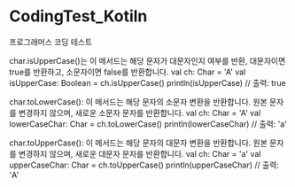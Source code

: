 # CodingTest_Kotiln
프로그래머스 코딩 테스트

char.isUpperCase()는 이 메서드는 해당 문자가 대문자인지 여부를 반환, 대문자이면 true를 반환하고, 소문자이면 false를 반환합니다.
val ch: Char = 'A'
val isUpperCase: Boolean = ch.isUpperCase()
println(isUpperCase)  // 출력: true

char.toLowerCase():
이 메서드는 해당 문자의 소문자 변환을 반환합니다.
원본 문자를 변경하지 않으며, 새로운 소문자 문자를 반환합니다.
val ch: Char = 'A'
val lowerCaseChar: Char = ch.toLowerCase()
println(lowerCaseChar)  // 출력: 'a'

char.toUpperCase():
이 메서드는 해당 문자의 대문자 변환을 반환합니다.
원본 문자를 변경하지 않으며, 새로운 대문자 문자를 반환합니다.
val ch: Char = 'a'
val upperCaseChar: Char = ch.toUpperCase()
println(upperCaseChar)  // 출력: 'A'
